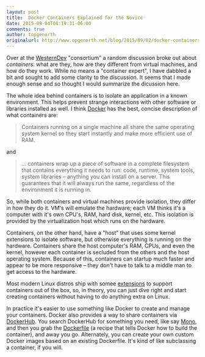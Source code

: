 ```yaml
---
layout: post
title:  Docker Containers Explained for the Novice
date: 2015-09-04T08:19:31-06:00
comments: true
author: topgenorth
originalurl: http://www.opgenorth.net/blog/2015/09/02/docker-containers-explained-for-the-novice/
---
```

Over at the [WesternDev](http://www.westerndevs.com/) "consortium" a random discussion broke out about _containers_: what are they, how are they different from virtual machines, and how do they work. While no means a "container expert", I have dabbled a bit and sought to add some clarity to the discussion. It seems that I made enough sense and so thought I would summarize the dicussion here.

 The whole idea behind containers is to isolate an application in a known environment. This helps prevent strange interactions with other software or libraries installed as well. I think [Docker](http://www.docker.com) has the best, concise description of what containers are:

> Containers running on a single machine all share the same operating system kernel so they start instantly and make more efficient use of RAM.

and

> ... containers wrap up a piece of software in a complete filesystem that contains everything it needs to run: code, runtime, system tools, system libraries – anything you can install on a server. This guarantees that it will always run the same, regardless of the environment it is running in.

So, while both containers and virtual machines provide isolation, they differ in how they do it. VM's will emulate the hardware; each VM thinks it's a computer with it's own CPU's, RAM, hard disk, kernel, etc. This isolation is provided by the virtualization host which runs on the hardware.

Containers, on the other hand, have a "host" that uses some kernel extensions to isolate software, but otherwise everything is running on the hardware. Containers share the host computer's RAM, CPUs, and even the kernel, however each container is secluded from the others and the host operating system. Because of this, containers can startup much faster and appear to be more responsive &ndash; they don't have to talk to a middle man to get access to the hardware.

Most modern Linux distros ship with somee [extensions](https://linuxcontainers.org) to support containers out of the box, so, in theory, you can just dive right and start creating containers without having to do anything extra on Linux.

In practice it's easier to use something like Docker to create and manage your containers. Docker also provides a way to share containers via [DockerHub](https://hub.docker.com/). You search DockerHub for something you need, like say [Mono](https://hub.docker.com/_/mono/), and then you grab the [Dockerfile](https://docs.docker.com/reference/builder/) (a recipe that tells Docker how to build the container), and away you go. Alternately, you can create your own custom Docker images based on an existing Dockerfile. It's kind of like subclassing a container, if you will.
